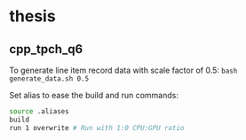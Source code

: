 # thesis

## cpp_tpch_q6

To generate line item record data with scale factor of 0.5:
`bash generate_data.sh 0.5`

Set alias to ease the build and run commands:
```bash
source .aliases
build
run 1 overwrite # Run with 1:0 CPU:GPU ratio
```
